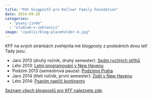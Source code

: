 ```yaml
---
title: "Pět blogpostů pro Kellner Family Foundation"
date: 2014-09-28
categories:
  - "psani-jinde"
  - "studium-v-zahranici"
image: "/public/blog-placeholder-4.jpg"
---
```


KFF na svých stránkách zveřejnila mé blogposty z posledních dvou let! Tady jsou:

- Jaro 2013 (druhý ročník, druhý semester): [Sedm rychlých střihů](http://www.kellnerfoundation.cz/univerzity/nasi-stipendiste/simon-podhajsky/detail/sedm-rychlych-strihu-listopad-2012-brezen-2013)
- Léto 2013: [Letní programování v New Havenu](http://www.kellnerfoundation.cz/univerzity/nasi-stipendiste/simon-podhajsky/detail/letni-programovani-v-new-havenu)
- Podzim 2013 (semestrová pauza): [Podzimní Praha](http://www.kellnerfoundation.cz/univerzity/nasi-stipendiste/simon-podhajsky/detail/podzimni-praha)
- Jaro 2014 (třetí ročník, první semester): [Zpět v New Havenu](http://www.kellnerfoundation.cz/univerzity/nasi-stipendiste/simon-podhajsky/detail/zpet-v-new-havenu)
- Léto 2014: [Psaním napříč kontinenty](http://www.kellnerfoundation.cz/univerzity/nasi-stipendiste/simon-podhajsky/detail/psanim-napric-kontinenty)

[Seznam všech blogpostů pro KFF naleznete zde](http://www.kellnerfoundation.cz/univerzity/nasi-stipendiste/simon-podhajsky).
